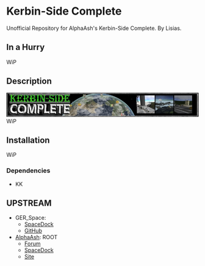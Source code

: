 # Kerbin-Side Complete

Unofficial Repository for AlphaAsh's Kerbin-Side Complete. By Lisias.

## In a Hurry

WiP


## Description

![](./Docs/ksideallofit.jpg)
WiP


## Installation

WiP

### Dependencies

* KK


## UPSTREAM

* GER_Space:
	+ [SpaceDock](https://spacedock.info/mod/1347/Kerbin-Side%20Complete%20continued)
	+ [GitHub](https://github.com/GER-Space/Kerbin-Side-Complete)
* [AlphaAsh](https://forum.kerbalspaceprogram.com/index.php?/profile/105348-alphaash/): ROOT
	+ [Forum](https://forum.kerbalspaceprogram.com/index.php?/topic/74776-112-kerbin-side-v110-supplements/)
	+ [SpaceDock](https://spacedock.info/mod/150/Kerbin-Side%20Complete) 
	+ [Site](http://kerbinside.com)
